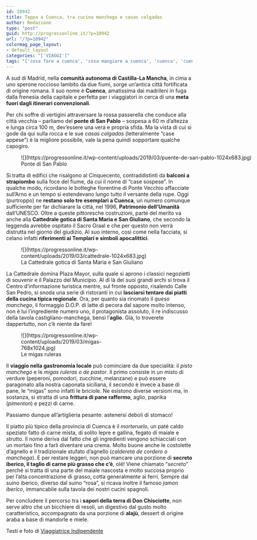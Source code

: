 ```yaml
---
id: 10942
title: Tappa a Cuenca, tra cucina manchega e casas colgadas
author: Redazione
type: "post"
guid: http://progressonline.it/?p=10942
url: "/?p=10942"
colormag_page_layout:
- default_layout
categories: "['VIAGGI']"
tags: "['cosa fare a cuenca', 'cosa mangiare a cuenca', 'cuenca', 'cuenca spagna', 'turismo cuenca', 'viaggio cuenca', 'visitare cuenca']"
---
```


A sud di Madrid, nella **comunità autonoma di Castilla-La Mancha**, in cima a uno sperone roccioso lambito da due fiumi, sorge un’antica città fortificata di origine romana. Il suo nome è **Cuenca**, amatissima dai madrileni in fuga dalla frenesia della capitale e perfetta per i viaggiatori in cerca di una **meta fuori dagli itinerari convenzionali**.

Per chi soffre di vertigini attraversare la rossa passerella che conduce alla città vecchia – parliamo del **ponte di San Pablo** – sospesa a 60 m d’altezza e lunga circa 100 m, dev’essere una vera e propria sfida. Ma la vista di cui si gode da qui sulla rocca e le sue *casas colgadas* (letteralmente “case appese”) è la migliore possibile, vale la pena quindi sopportare qualche capogiro.

<figure aria-describedby="caption-attachment-10943" class="wp-caption aligncenter" id="attachment_10943" style="width: 800px">![](https://progressonline.it/wp-content/uploads/2019/03/puente-de-san-pablo-1024x683.jpg)<figcaption class="wp-caption-text" id="caption-attachment-10943">Ponte di San Pablo</figcaption></figure>

Si tratta di edifici che risalgono al Cinquecento, contraddistinti da **balconi a strapiombo** sulla foce del fiume, da cui il nome di “case sospese”. In qualche modo, ricordano le botteghe fiorentine di Ponte Vecchio affacciate sull’Arno e un tempo si estendevano lungo tutto il versante della rupe. Oggi (purtroppo) ne **restano solo tre esemplari a Cuenca**, un numero comunque sufficiente per far dichiarare la città, nel 1996, **Patrimonio dell’Umanità** dall’UNESCO. Oltre a queste pittoresche costruzioni, parte del merito va anche alla **Cattedrale gotica di Santa Maria e San Giuliano**, che secondo la leggenda avrebbe ospitato il Sacro Graal e che per questo non verrà distrutta nel giorno del giudizio. Al suo interno, così come nella facciata, si celano infatti **riferimenti ai Templari e simboli apocalittici**.

<figure aria-describedby="caption-attachment-10945" class="wp-caption alignright" id="attachment_10945" style="width: 437px">![](https://progressonline.it/wp-content/uploads/2019/03/cattedrale-1024x683.jpg)<figcaption class="wp-caption-text" id="caption-attachment-10945">La Cattedrale gotica di Santa Maria e San Giuliano</figcaption></figure>

La Cattedrale domina Plaza Mayor, sulla quale si aprono i classici negozietti di souvenir e il Palazzo del Municipio. Al di là dei suoi grandi archi si trova il Centro d’informazione turistica mentre, sul fronte opposto, risalendo Calle San Pedro, si snoda una serie di ristoranti in cui **lasciarsi tentare dai piatti della cucina tipica regionale**. Ora, per quanto sia rinomato il *queso manchego*, il formaggio D.O.P. di latte di pecora dal sapore molto intenso, non è lui l’ingrediente numero uno, il protagonista assoluto, il re indiscusso della tavola castigliano-manchega, bensì l’**aglio**. Già, lo troverete dappertutto, non c’è niente da fare!

<figure aria-describedby="caption-attachment-10946" class="wp-caption alignleft" id="attachment_10946" style="width: 303px">![](https://progressonline.it/wp-content/uploads/2019/03/migas-768x1024.jpg)<figcaption class="wp-caption-text" id="caption-attachment-10946">Le migas ruleras</figcaption></figure>

Il **viaggio nella gastronomia locale** può cominciare da due specialità: il *pisto* *manchego* e le *migas ruleras o de pastor*. Il primo consiste in un misto di verdure (peperoni, pomodori, zucchine, melanzane) e può essere paragonato alla nostra caponata siciliana, il secondo è invece a base di pane, le “migas” sono infatti le briciole. Ne esistono diverse versioni ma, in sostanza, si stratta di una **frittura di pane raffermo**, aglio, paprika (*pimenton*) e pezzi di carne.

Passiamo dunque all’artiglieria pesante: astenersi deboli di stomaco!

Il piatto più tipico della provincia di Cuenca è il *morteruelo*, un paté caldo speziato fatto di carne mista, di solito lepre e gallina, fegato di maiale e strutto. Il nome deriva dal fatto che gli ingredienti vengono schiacciati con un mortaio fino a farli diventare una crema. Molto buone anche le costolette d’agnello e il tradizionale stufato d’agnello (*caldereta de cordero o manchega*). E per restare leggeri, non può mancare una porzione di **secreto iberico, il taglio di carne più grasso che c’è**, olé! Viene chiamato “*secreto*” perché si tratta di una parte del maiale nascosta e molto succosa proprio per l’alta concentrazione di grasso, cotta generalmente ai ferri. Sempre dal suino iberico, diverso dal suino “rosa”, si ricava inoltre il famoso *jamon iberico*, immancabile sulla tavola dei nostri cucini spagnoli.

Per concludere il percorso tra i **sapori della terra di Don Chisciotte**, non serve altro che un bicchiere di resoli, un digestivo dal gusto molto caratteristico, accompagnato da una porzione di **alajù**, dessert di origine araba a base di mandorle e miele.

Testi e foto di [Viaggiatrice Indipendente](https://viaggiatriceindipendente.com/)